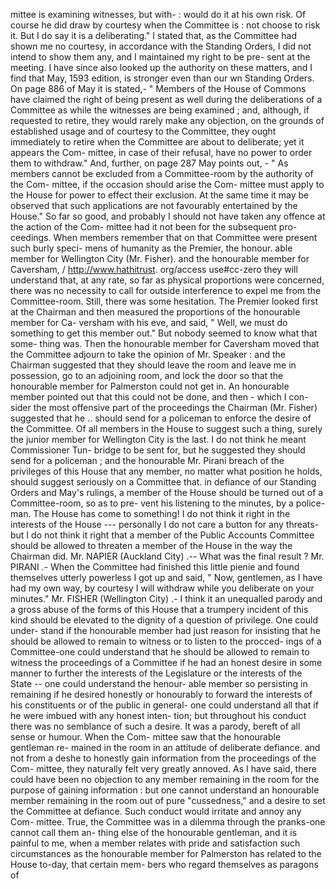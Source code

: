 mittee is examining witnesses, but with- : would do it at his own risk. Of course he did draw by courtesy when the Committee is : not choose to risk it. But I do say it is a deliberating." I stated that, as the Committee had shown me no courtesy, in accordance with the Standing Orders, I did not intend to show them any, and I maintained my right to be pre- sent at the meeting. I have since also looked up the authority on these matters, and I find that May, 1593 edition, is stronger even than our wn Standing Orders. On page 886 of May it is stated,- " Members of the House of Commons have claimed the right of being present as well during the deliberations of a Committee as while the witnesses are being examined ; and, although, if requested to retire, they would rarely make any objection, on the grounds of established usage and of courtesy to the Committee, they ought immediately to retire when the Committee are about to deliberate; yet it appears the Com- mittee, in case of their refusal, have no power to order them to withdraw." And, further, on page 287 May points out, - " As members cannot be excluded from a Committee-room by the authority of the Com- mittee, if the occasion should arise the Com- mittee must apply to the House for power to effect their exclusion. At the same time it may be observed that such applications are not favourably entertained by the House." So far so good, and probably I should not have taken any offence at the action of the Com- mittee had it not been for the subsequent pro- ceedings. When members remember that on that Committee were present such burly speci- mens of humanity as the Premier, the honour. able member for Wellington City (Mr. Fisher). and the honourable member for Caversham, / http://www.hathitrust. org/access use#cc-zero they will understand that, at any rate, so far as physical proportions were concerned, there was no necessity to call for outside interference to expel me from the Committee-room. Still, there was some hesitation. The Premier looked first at the Chairman and then measured the proportions of the honourable member for Ca- versham with his eve, and said, " Well, we must do something to get this member out." But nobody seemed to know what that some- thing was. Then the honourable member for Caversham moved that the Committee adjourn to take the opinion of Mr. Speaker : and the Chairman suggested that they should leave the room and leave me in possession, go to an adjoining room, and lock the door so that the honourable member for Palmerston could not get in. An honourable member pointed out that this could not be done, and then - which I con- sider the most offensive part of the proceedings the Chairman (Mr. Fisher) suggested that he .. should send for a policeman to enforce the desire of the Committee. Of all members in the House to suggest such a thing, surely the junior member for Wellington City is the last. I do not think he meant Commissioner Tun- bridge to be sent for, but he suggested they should send for a policeman ; and the honourable Mr. Pirani breach of the privileges of this House that any member, no matter what position he holds, should suggest seriously on a Committee that. in defiance of our Standing Orders and May's rulings, a member of the House should be turned out of a Committee-room, so as to pre- vent his listening to the minutes, by a police- man. The House has come to something! I do not think it right in the interests of the House --- personally I do not care a button for any threats-but I do not think it right that a member of the Public Accounts Committee should be allowed to threaten a member of the House in the way the Chairman did. Mr. NAPIER (Auckland City) .-- What was the final result ? Mr. PIRANI .- When the Committee had finished this little pienie and found themselves utterly powerless I got up and said, " Now, gentlemen, as I have had my own way, by courtesy I will withdraw while you deliberate on your minutes." Mr. FISHER (Wellington City) .- I think it an unequalled parody and a gross abuse of the forms of this House that a trumpery incident of this kind should be elevated to the dignity of a question of privilege. One could under- stand if the honourable member had just reason for insisting that he should be allowed to remain to witness or to listen to the procced- ings of a Committee-one could understand that he should be allowed to remain to witness the proceedings of a Committee if he had an honest desire in some manner to further the interests of the Legislature or the interests of the State -- one could understand the henour- able member so persisting in remaining if he desired honestly or honourably to forward the interests of his constituents or of the public in general- one could understand all that if he were imbued with any honest inten- tion; but throughout his conduct there was no semblance of such a desire. It was a parody, bereft of all sense or humour. When the Com- mittee saw that the honourable gentleman re- mained in the room in an attitude of deliberate defiance. and not from a deshe to honestly gain information from the proceedings of the Com- mittee, they naturally felt very greatly annoved. As I have said, there could have been no objection to any member remaining in the room for the purpose of gaining information : but one cannot understand an honourable member remaining in the room out of pure "cussedness," and a desire to set the Committee at defiance. Such conduct would irritate and annoy any Com- mittee. True, the Committee was in a dilemma through the pranks-one cannot call them an- thing else of the honourable gentleman, and it is painful to me, when a member relates with pride and satisfaction such circumstances as the honourable member for Palmerston has related to the House to-day, that certain mem- bers who regard themselves as paragons of 